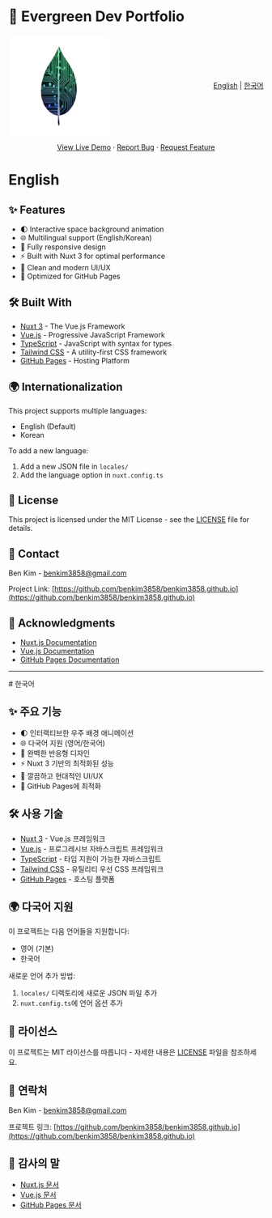 # 🌿 Evergreen Dev Portfolio

<div style="display: flex; justify-content: space-between; align-items: center">
 <img src="public/logo.png" alt="Evergreen Dev Logo" width="200"/>
 <div>
   <a href="#english">English</a> | <a href="#korean">한국어</a>
 </div>
</div>

<p align="center">
 <a href="https://benkim3858.github.io">View Live Demo</a>
 ·
 <a href="https://github.com/benkim3858/benkim3858.github.io/issues">Report Bug</a>
 ·
 <a href="https://github.com/benkim3858/benkim3858.github.io/issues">Request Feature</a>
</p>

<div id="english">

# English

## ✨ Features

- 🌓 Interactive space background animation
- 🌐 Multilingual support (English/Korean)
- 📱 Fully responsive design
- ⚡ Built with Nuxt 3 for optimal performance
- 🎨 Clean and modern UI/UX
- 🚀 Optimized for GitHub Pages

## 🛠️ Built With

- [Nuxt 3](https://nuxt.com/) - The Vue.js Framework
- [Vue.js](https://vuejs.org/) - Progressive JavaScript Framework
- [TypeScript](https://www.typescriptlang.org/) - JavaScript with syntax for types
- [Tailwind CSS](https://tailwindcss.com/) - A utility-first CSS framework
- [GitHub Pages](https://pages.github.com/) - Hosting Platform

## 🌍 Internationalization

This project supports multiple languages:
- English (Default)
- Korean

To add a new language:
1. Add a new JSON file in `locales/`
2. Add the language option in `nuxt.config.ts`

## 📝 License

This project is licensed under the MIT License - see the [LICENSE](LICENSE) file for details.

## 📧 Contact

Ben Kim - benkim3858@gmail.com

Project Link: [https://github.com/benkim3858/benkim3858.github.io](https://github.com/benkim3858/benkim3858.github.io)

## 🙏 Acknowledgments

- [Nuxt.js Documentation](https://nuxt.com/docs)
- [Vue.js Documentation](https://vuejs.org/guide/introduction.html)
- [GitHub Pages Documentation](https://docs.github.com/en/pages)
</div>

---

<div id="korean">
# 한국어

## ✨ 주요 기능
- 🌓 인터랙티브한 우주 배경 애니메이션
- 🌐 다국어 지원 (영어/한국어)
- 📱 완벽한 반응형 디자인
- ⚡ Nuxt 3 기반의 최적화된 성능
- 🎨 깔끔하고 현대적인 UI/UX
- 🚀 GitHub Pages에 최적화

## 🛠️ 사용 기술
- [Nuxt 3](https://nuxt.com/) - Vue.js 프레임워크
- [Vue.js](https://vuejs.org/) - 프로그레시브 자바스크립트 프레임워크
- [TypeScript](https://www.typescriptlang.org/) - 타입 지원이 가능한 자바스크립트
- [Tailwind CSS](https://tailwindcss.com/) - 유틸리티 우선 CSS 프레임워크
- [GitHub Pages](https://pages.github.com/) - 호스팅 플랫폼

## 🌍 다국어 지원
이 프로젝트는 다음 언어들을 지원합니다:
- 영어 (기본)
- 한국어

새로운 언어 추가 방법:
1. `locales/` 디렉토리에 새로운 JSON 파일 추가
2. `nuxt.config.ts`에 언어 옵션 추가

## 📝 라이선스
이 프로젝트는 MIT 라이선스를 따릅니다 - 자세한 내용은 [LICENSE](LICENSE) 파일을 참조하세요.

## 📧 연락처
Ben Kim - benkim3858@gmail.com

프로젝트 링크: [https://github.com/benkim3858/benkim3858.github.io](https://github.com/benkim3858/benkim3858.github.io)

## 🙏 감사의 말
- [Nuxt.js 문서](https://nuxt.com/docs)
- [Vue.js 문서](https://vuejs.org/guide/introduction.html)
- [GitHub Pages 문서](https://docs.github.com/en/pages)
</div>